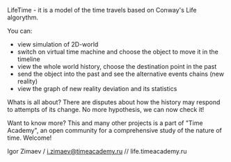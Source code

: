 LifeTime - it is a model of the time travels based on Conway's Life algorythm.

You can:
- view simulation of 2D-world
- switch on virtual time machine and choose the object to move it in the timeline
- view the whole world history, choose the destination point in the past 
- send the object into the past and see the alternative events chains (new reality)
- view the graph of new reality deviation and its statistics

Whats is all about?
There are disputes about how the history may respond to attempts of its change. No more hypothesis, we can now check it!

Want to know more?
This and many other projects is a part of "Time Academy", an open community for a comprehensive study of the nature of time. Welcome!

Igor Zimaev / i.zimaev@timeacademy.ru //  life.timeacademy.ru


